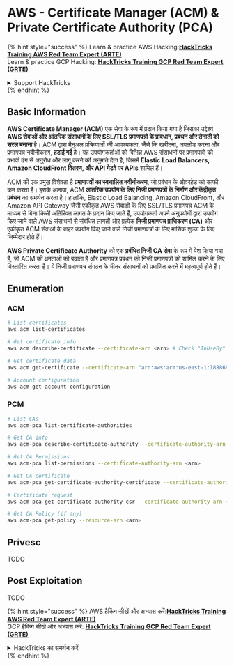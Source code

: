 # AWS - Certificate Manager (ACM) & Private Certificate Authority (PCA)

{% hint style="success" %}
Learn & practice AWS Hacking:<img src="../../../.gitbook/assets/image (1) (1) (1) (1).png" alt="" data-size="line">[**HackTricks Training AWS Red Team Expert (ARTE)**](https://training.hacktricks.xyz/courses/arte)<img src="../../../.gitbook/assets/image (1) (1) (1) (1).png" alt="" data-size="line">\
Learn & practice GCP Hacking: <img src="../../../.gitbook/assets/image (2) (1).png" alt="" data-size="line">[**HackTricks Training GCP Red Team Expert (GRTE)**<img src="../../../.gitbook/assets/image (2) (1).png" alt="" data-size="line">](https://training.hacktricks.xyz/courses/grte)

<details>

<summary>Support HackTricks</summary>

* Check the [**subscription plans**](https://github.com/sponsors/carlospolop)!
* **Join the** 💬 [**Discord group**](https://discord.gg/hRep4RUj7f) or the [**telegram group**](https://t.me/peass) or **follow** us on **Twitter** 🐦 [**@hacktricks\_live**](https://twitter.com/hacktricks_live)**.**
* **Share hacking tricks by submitting PRs to the** [**HackTricks**](https://github.com/carlospolop/hacktricks) and [**HackTricks Cloud**](https://github.com/carlospolop/hacktricks-cloud) github repos.

</details>
{% endhint %}

## Basic Information

**AWS Certificate Manager (ACM)** एक सेवा के रूप में प्रदान किया गया है जिसका उद्देश्य **AWS सेवाओं और आंतरिक संसाधनों के लिए SSL/TLS प्रमाणपत्रों के प्रावधान, प्रबंधन और तैनाती को सरल बनाना** है। ACM द्वारा मैनुअल प्रक्रियाओं की आवश्यकता, जैसे कि खरीदना, अपलोड करना और प्रमाणपत्र नवीनीकरण, **हटाई गई** है। यह उपयोगकर्ताओं को विभिन्न AWS संसाधनों पर प्रमाणपत्रों को प्रभावी ढंग से अनुरोध और लागू करने की अनुमति देता है, जिसमें **Elastic Load Balancers, Amazon CloudFront वितरण, और API गेटवे पर APIs** शामिल हैं।

ACM की एक प्रमुख विशेषता है **प्रमाणपत्रों का स्वचालित नवीनीकरण**, जो प्रबंधन के ओवरहेड को काफी कम करता है। इसके अलावा, ACM **आंतरिक उपयोग के लिए निजी प्रमाणपत्रों के निर्माण और केंद्रीकृत प्रबंधन** का समर्थन करता है। हालांकि, Elastic Load Balancing, Amazon CloudFront, और Amazon API Gateway जैसी एकीकृत AWS सेवाओं के लिए SSL/TLS प्रमाणपत्र ACM के माध्यम से बिना किसी अतिरिक्त लागत के प्रदान किए जाते हैं, उपयोगकर्ता अपने अनुप्रयोगों द्वारा उपयोग किए जाने वाले AWS संसाधनों से संबंधित लागतों और प्रत्येक **निजी प्रमाणपत्र प्राधिकरण (CA)** और एकीकृत ACM सेवाओं के बाहर उपयोग किए जाने वाले निजी प्रमाणपत्रों के लिए मासिक शुल्क के लिए जिम्मेदार होते हैं।

**AWS Private Certificate Authority** को एक **प्रबंधित निजी CA सेवा** के रूप में पेश किया गया है, जो ACM की क्षमताओं को बढ़ाता है और प्रमाणपत्र प्रबंधन को निजी प्रमाणपत्रों को शामिल करने के लिए विस्तारित करता है। ये निजी प्रमाणपत्र संगठन के भीतर संसाधनों को प्रमाणित करने में महत्वपूर्ण होते हैं।

## Enumeration

### ACM
```bash
# List certificates
aws acm list-certificates

# Get certificate info
aws acm describe-certificate --certificate-arn <arn> # Check "InUseBy" to check which resources are using it

# Get certificate data
aws acm get-certificate --certificate-arn "arn:aws:acm:us-east-1:188868097724:certificate/865abced-82c9-43bf-b7d2-1f4948bf353d"

# Account configuration
aws acm get-account-configuration
```
### PCM
```bash
# List CAs
aws acm-pca list-certificate-authorities

# Get CA info
aws acm-pca describe-certificate-authority --certificate-authority-arn <arn>

# Get CA Permissions
aws acm-pca list-permissions --certificate-authority-arn <arn>

# Get CA certificate
aws acm-pca get-certificate-authority-certificate --certificate-authority-arn <arn>

# Certificate request
aws acm-pca get-certificate-authority-csr --certificate-authority-arn <arn>

# Get CA Policy (if any)
aws acm-pca get-policy --resource-arn <arn>
```
## Privesc

TODO

## Post Exploitation

TODO

{% hint style="success" %}
AWS हैकिंग सीखें और अभ्यास करें:<img src="../../../.gitbook/assets/image (1) (1) (1) (1).png" alt="" data-size="line">[**HackTricks Training AWS Red Team Expert (ARTE)**](https://training.hacktricks.xyz/courses/arte)<img src="../../../.gitbook/assets/image (1) (1) (1) (1).png" alt="" data-size="line">\
GCP हैकिंग सीखें और अभ्यास करें: <img src="../../../.gitbook/assets/image (2) (1).png" alt="" data-size="line">[**HackTricks Training GCP Red Team Expert (GRTE)**<img src="../../../.gitbook/assets/image (2) (1).png" alt="" data-size="line">](https://training.hacktricks.xyz/courses/grte)

<details>

<summary>HackTricks का समर्थन करें</summary>

* [**सदस्यता योजनाएँ**](https://github.com/sponsors/carlospolop) देखें!
* **हमारे** 💬 [**Discord समूह**](https://discord.gg/hRep4RUj7f) या [**telegram समूह**](https://t.me/peass) में शामिल हों या **Twitter** 🐦 पर हमें **फॉलो** करें [**@hacktricks\_live**](https://twitter.com/hacktricks_live)**.**
* **हैकिंग ट्रिक्स साझा करें और** [**HackTricks**](https://github.com/carlospolop/hacktricks) और [**HackTricks Cloud**](https://github.com/carlospolop/hacktricks-cloud) गिटहब रिपोजिटरी में PR सबमिट करें।

</details>
{% endhint %}
